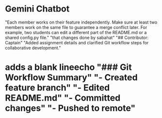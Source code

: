 # Gemini Chatbot
"Each member works on their feature independently. Make sure at least two members work on the same file to guarantee a merge conflict later. For example, two students can edit a different part of the README.md or a shared config.py file." 
"that changes done by sabahat" 
"## Contributor: Captain"  "Added assignment details and clarified Git workflow steps for collaborative development." 
   # adds a blank lineecho "### Git Workflow Summary"  "- Created feature branch"  "- Edited README.md"  "- Committed changes"  "- Pushed to remote" 
